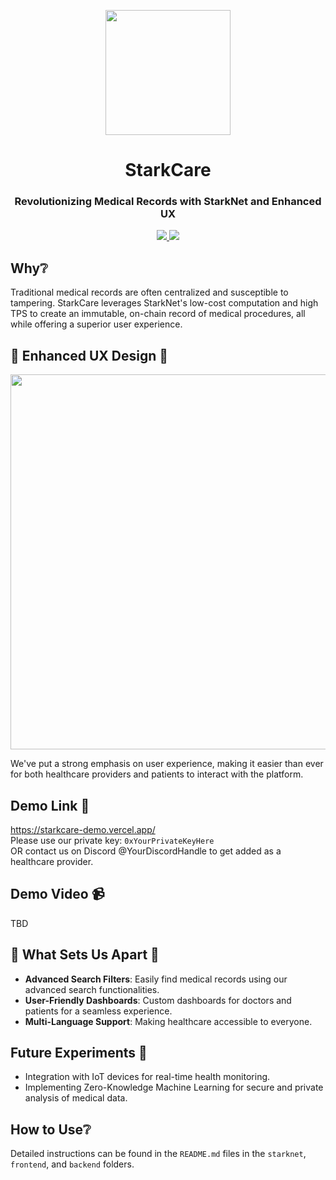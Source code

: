 <!-- logo -->
<p align="center">
  <img width='200' src="https://starkware.co/wp-content/uploads/2021/05/StarkNet-Icon.png">
</p>

<!-- tag line -->
<h1 align='center'>StarkCare</h1>
<h3 align='center'>Revolutionizing Medical Records with StarkNet and Enhanced UX</h3>

<!-- primary badges -->
<p align="center">
  <a href="https://starkware.co/">
    <img src="https://img.shields.io/badge/powered_by-StarkWare-navy">
  </a>
  <a href="#">
    <img src="https://img.shields.io/badge/UX_Design-Advanced-green">
  </a>
</p>

## Why❔

Traditional medical records are often centralized and susceptible to tampering. StarkCare leverages StarkNet's low-cost computation and high TPS to create an immutable, on-chain record of medical procedures, all while offering a superior user experience.

## 🎨 Enhanced UX Design 🎨
<p align="center">
  <img width='600' src="[./diagram/ux_design.png](https://github.com/s000192/starknet-hackathon/raw/master/diagram/diagram.png)">
</p>

We've put a strong emphasis on user experience, making it easier than ever for both healthcare providers and patients to interact with the platform.

## Demo Link 🔗
https://starkcare-demo.vercel.app/  
Please use our private key: `0xYourPrivateKeyHere`  
OR contact us on Discord @YourDiscordHandle to get added as a healthcare provider.

## Demo Video 📹
TBD

## 🌟 What Sets Us Apart 🌟
- **Advanced Search Filters**: Easily find medical records using our advanced search functionalities.
- **User-Friendly Dashboards**: Custom dashboards for doctors and patients for a seamless experience.
- **Multi-Language Support**: Making healthcare accessible to everyone.

## Future Experiments 🧪
- Integration with IoT devices for real-time health monitoring.
- Implementing Zero-Knowledge Machine Learning for secure and private analysis of medical data.

## How to Use❔
Detailed instructions can be found in the `README.md` files in the `starknet`, `frontend`, and `backend` folders.
